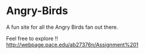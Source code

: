 # Angry-Birds
A fun site for all the Angry Birds fan out there. 

Feel free to explore !! <br/>
http://webpage.pace.edu/ab27376n/Assignment%201
